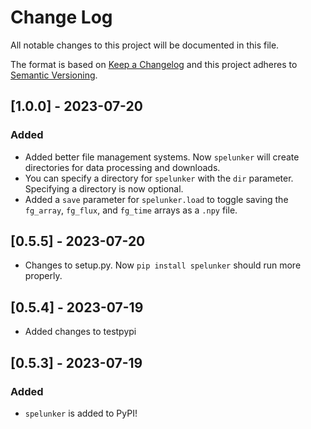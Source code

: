 # Change Log

All notable changes to this project will be documented in this file.

The format is based on [Keep a Changelog](http://keepachangelog.com/)
and this project adheres to [Semantic Versioning](http://semver.org/).

## [1.0.0] - 2023-07-20
### Added

- Added better file management systems. Now `spelunker` will create directories for data processing and downloads.
- You can specify a directory for `spelunker` with the `dir` parameter. Specifying a directory is now optional.
- Added a `save` parameter for `spelunker.load` to toggle saving the `fg_array`, `fg_flux`, and `fg_time` arrays as a `.npy` file.

## [0.5.5] - 2023-07-20

- Changes to setup.py. Now `pip install spelunker` should run more properly.

## [0.5.4] - 2023-07-19

- Added changes to testpypi

## [0.5.3] - 2023-07-19

### Added

- `spelunker` is added to PyPI!